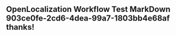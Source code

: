 <properties
ms.topic="hero-topic1"
ms.test1="hero-topic"
ms.test2="test"/>

## OpenLocalization Workflow Test MarkDown 903ce0fe-2cd6-4dea-99a7-1803bb4e68af thanks!
